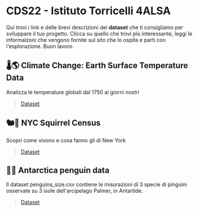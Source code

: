 # CDS22 - Istituto Torricelli 4ALSA

Qui trovi i link e delle brevi descrizioni dei **dataset** che ti consigliamo per sviluppare il tuo progetto. Clicca su quello che trovi più interessante, leggi le informaizoni che vengono fornite sul sito che lo ospita e parti con l'esplorazione. Buon lavoro.

## 🌡️🌎 Climate Change: Earth Surface Temperature Data

Analizza le temperature globali dal 1750 ai giorni nostri
> [Dataset](https://www.kaggle.com/berkeleyearth/climate-change-earth-surface-temperature-data?select=GlobalTemperatures.csv)

## 🐿️🗽 NYC Squirrel Census

Scopri come vivono e cosa fanno gli di New York
> [Dataset](https://github.com/rfordatascience/tidytuesday/tree/master/data/2019/2019-10-29)

## 🐧🧊 Antarctica penguin data

Il dataset penguins_size.csv contiene le misurazioni di 3 specie di pinguini osservate su 3 isole dell'arcipelago Palmer, in Antartide.
> [Dataset](https://www.kaggle.com/parulpandey/palmer-archipelago-antarctica-penguin-data?select=penguins_size.csv)
